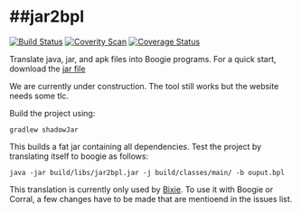 ##jar2bpl
=======

[![Build Status](https://travis-ci.org/martinschaef/jar2bpl.png)](https://travis-ci.org/martinschaef/jar2bpl)
[![Coverity Scan](https://scan.coverity.com/projects/5808/badge.svg)](https://scan.coverity.com/projects/5808)
[![Coverage Status](https://coveralls.io/repos/martinschaef/jar2bpl/badge.svg?branch=master)](https://coveralls.io/r/martinschaef/jar2bpl?branch=master) 

Translate java, jar, and apk files into Boogie programs.
For a quick start, download the [jar file](https://github.com/martinschaef/jar2bpl/blob/master/jar2bpl/dist/jar2bpl.jar)

We are currently under construction. The tool still works but the website needs some tlc.

Build the project using:

    gradlew shadowJar
    
This builds a fat jar containing all dependencies. Test the project by translating itself to boogie as follows:

    java -jar build/libs/jar2bpl.jar -j build/classes/main/ -b ouput.bpl

This translation is currently only used by [Bixie](https://github.com/martinschaef/bixie). To use it with Boogie or Corral, a few changes have to be made that are mentioend in the issues list.
